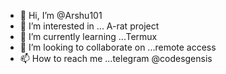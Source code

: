 - 👋 Hi, I’m @Arshu101
- 👀 I’m interested in ... A-rat project
- 🌱 I’m currently learning ...Termux
- 💞️ I’m looking to collaborate on ...remote access
- 📫 How to reach me ...telegram @codesgensis

<!---
Arshu101/Arshu101 is a ✨ special ✨ repository because its `README.md` (this file) appears on your GitHub profile.
You can click the Preview link to take a look at your changes.
--->

